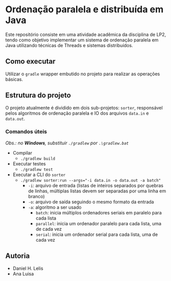 # Ordenação paralela e distribuída em Java

Este repositório consiste em uma atividade acadêmica da disciplina de LP2, tendo
como objetivo implementar um sistema de ordenação paralela em Java utilizando
técnicas de Threads e sistemas distribuídos.

## Como executar

Utilizar o `gradle` wrapper embutido no projeto para realizar as operações básicas.

## Estrutura do projeto

O projeto atualmente é dividido em dois sub-projetos: `sorter`, responsável
pelos algoritmos de ordenação paralela e IO dos arquivos `data.in` e `data.out`.

### Comandos úteis

_Obs.: no **Windows**, substituir `./gradlew` por `.\gradlew.bat`_

- Compilar
    - `./gradlew build`
- Executar testes
    - `./gradlew test`
- Executar a CLI do `sorter`
    - `./gradlew sorter:run --args="-i data.in -o data.out -a batch"`
        - `-i`: arquivo de entrada (listas de inteiros separados por 
          quebras de linhas, múltiplas listas devem ser separadas por uma 
          linha em branco)
        - `-o`: arquivo de saída seguindo o mesmo formato da entrada
        - `-a`: algoritmo a ser usado
            - `batch`: inicia múltiplos ordenadores seriais em paralelo para cada lista
            - `parallel`: inicia um ordenador paralelo para cada lista, uma de cada vez
            - `serial`: inicia um ordenador serial para cada lista, uma de cada vez

## Autoria

- Daniel H. Lelis
- Ana Luisa
